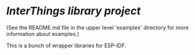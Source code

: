 # _InterThings library project_

(See the README.md file in the upper level 'examples' directory for more information about examples.)

This is a bunch of wrapper libraries for ESP-IDF.